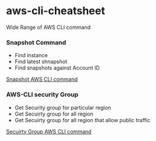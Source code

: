 # aws-cli-cheatsheet
Wide Range of AWS CLI command

###  Snapshot Command
- Find instance
- Find latest shnapshot
- Find snapshots against Account ID

[Snapshot AWS CLI command](https://github.com/Adiii717/aws-cli-cheatsheet/tree/master/snapshot "AWS cli snapshot filter")

### AWS-CLI security Group 
- Get Security group for particular region
- Get Secuirty group for all region
- Get Secuirty group for all region that allow public traffic

[Secuirty Group AWS CLI command](https://github.com/Adiii717/aws-cli-cheatsheet/tree/master/security-group "AWS cli Security Group")
